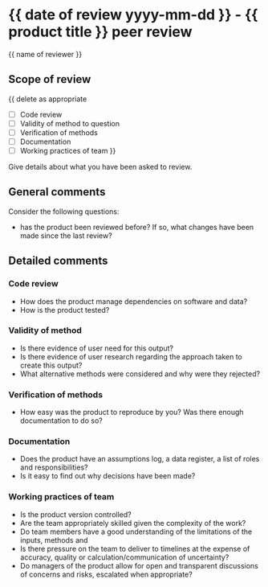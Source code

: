 # {{ date of review yyyy-mm-dd }} - {{ product title }} peer review

{{ name of reviewer }}

## Scope of review

{{ delete as appropriate 

- [ ] Code review
- [ ] Validity of method to question
- [ ] Verification of methods
- [ ] Documentation
- [ ] Working practices of team }}

Give details about what you have been asked to review.

## General comments

Consider the following questions:
- has the product been reviewed before? If so, what changes have been made since the last review?


## Detailed comments

### Code review

- How does the product manage dependencies on software and data?
- How is the product tested?

### Validity of method

- Is there evidence of user need for this output?
- Is there evidence of user research regarding the approach taken to create this output?
- What alternative methods were considered and why were they rejected?


### Verification of methods

- How easy was the product to reproduce by you? Was there enough documentation to do so?

### Documentation

- Does the product have an assumptions log, a data register, a list of roles and responsibilities?
- Is it easy to find out why decisions have been made?


### Working practices of team

- Is the product version controlled?
- Are the team appropriately skilled given the complexity of the work?
- Do team members have a good understanding of the limitations of the inputs, methods and 
- Is there pressure on the team to deliver to timelines at the expense of accuracy, quality or calculation/communication of uncertainty?
- Do managers of the product allow for open and transparent discussions of concerns and risks, escalated when appropriate?



